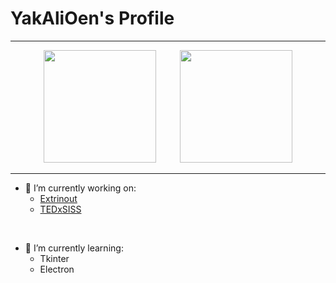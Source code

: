 # YakAliOen's Profile 

<hr>
<div align="center">
  <img src="https://github-readme-stats.vercel.app/api?username=YakAliOen&show_icons=true&theme=tokyonight" height="180em"/>
  <img width="30" />
  <img src="https://github-readme-stats.vercel.app/api/top-langs/?username=YakAliOen&layout=compact&langs_count=10&theme=tokyonight" height="180em"/>
</div>
<hr>

- 🔭 I’m currently working on:
  - [Extrinout](https://github.com/YakAliOen/Extrinout)
  - [TEDxSISS](https://github.com/YakAliOen/TEDxSISS)

<br>

- 🌱 I’m currently learning:
  - Tkinter
  - Electron

<!--
- 👯 I’m looking to collaborate on ...
- 🤔 I’m looking for help with ...
- 💬 Ask me about ...
- 📫 How to reach me: ...
- 😄 Pronouns: ...
- ⚡ Fun fact: ...
-->


























<!--
**YakAliOen/YakAliOen** is a ✨ _special_ ✨ repository because its `README.md` (this file) appears on your GitHub profile.

Here are some ideas to get you started:

- 🔭 I’m currently working on ...
- 🌱 I’m currently learning ...
- 👯 I’m looking to collaborate on ...
- 🤔 I’m looking for help with ...
- 💬 Ask me about ...
- 📫 How to reach me: ...
- 😄 Pronouns: ...
- ⚡ Fun fact: ...
-->
